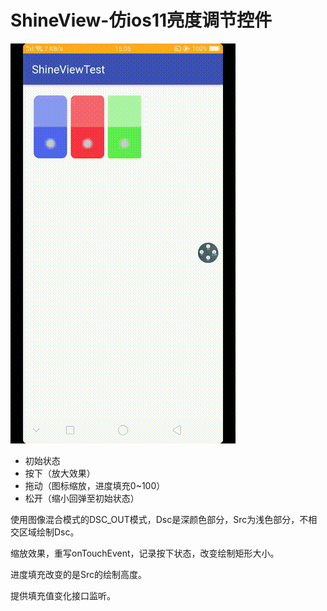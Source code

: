 # ShineView-仿ios11亮度调节控件
![image](https://github.com/ArtToDeath/ShineView/blob/master/1535526792965.gif)
 - 初始状态
 - 按下（放大效果）
 - 拖动（图标缩放，进度填充0~100）
 - 松开（缩小回弹至初始状态）

使用图像混合模式的DSC_OUT模式，Dsc是深颜色部分，Src为浅色部分，不相交区域绘制Dsc。

缩放效果，重写onTouchEvent，记录按下状态，改变绘制矩形大小。

进度填充改变的是Src的绘制高度。

提供填充值变化接口监听。
